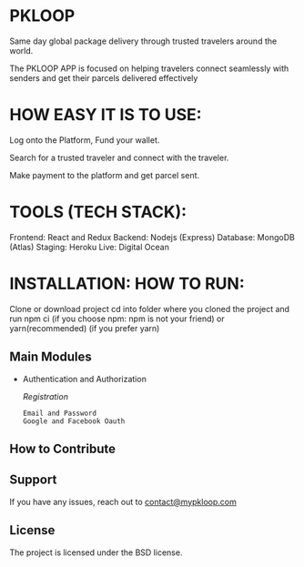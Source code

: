
PKLOOP
========
Same day global package delivery through trusted travelers around the world.

The PKLOOP APP is focused on helping travelers connect seamlessly with senders and get their parcels delivered effectively

HOW EASY IT IS TO USE:
======================
Log onto the Platform, Fund your wallet. 

Search for a trusted traveler and connect with the traveler.

Make payment to the platform and get parcel sent.

TOOLS (TECH STACK):
===================
Frontend: React and Redux
Backend: Nodejs (Express)
Database: MongoDB (Atlas)
Staging: Heroku
Live: Digital Ocean

INSTALLATION: HOW TO RUN:
========================
Clone or download project
cd into folder where you cloned the project and run npm ci (if you choose npm: npm is not your friend) or yarn(recommended) (if you prefer yarn)



Main Modules
-------------
                                        
- Authentication and Authorization

    *Registration*
    
      Email and Password
      Google and Facebook Oauth




How to Contribute
----------


Support
-------
If you have any issues, reach out to contact@mypkloop.com

License
-------

The project is licensed under the BSD license.
